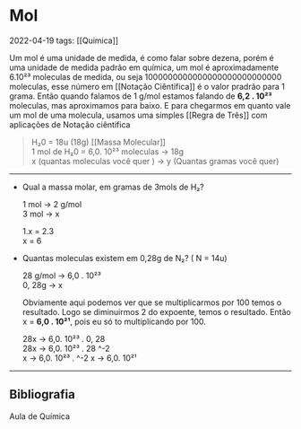 # Mol
2022-04-19
tags:  [[Quimica]]

Um mol é uma unidade de medida, é como falar sobre dezena, porém é uma unidade de medida padrão em química, um mol é aproximadamente 6.10²³ moleculas de medida, ou seja 1000000000000000000000000000 moleculas, esse número em [[Notação Ciêntifica]]  é o valor pradrão para 1 grama. Então quando falamos de 1 g/mol estamos falando de **6,2 . 10²³** moleculas, mas aproximamos para baixo. E para chegarmos em quanto vale um mol de uma molecula, usamos uma simples [[Regra de Três]] com aplicações de Notação ciêntifica

> H₂0 = 18u (18g)  [[Massa Molecular]]  
1 mol de H₂0 = 6,0. 10²³ moleculas → 18g  
x (quantas moleculas você quer ) → y (Quantas gramas você quer)   

------------------------------------------------
* Qual a massa molar, em gramas de 3mols de H₂?  
	
	1 mol → 2 g/mol   
	3 mol →  x  
	
	1.x = 2.3   
	x = 6   

* Quantas moleculas existem em 0,28g de N₂? ( N = 14u)

	28 g/mol → 6,0 . 10²³  
	0, 28g → x  
	
	Obviamente aqui podemos ver que se multiplicarmos por 100 temos o resultado. Logo se diminuirmos 2 do expoente, temos o resultado. Então x = **6,0 . 10²¹**, pois eu só to multiplicando por 100.
	
	28x → 6,0. 10²³ . 0, 28  
	28x → 6,0. 10²³ . 28 ^-2  
	x → 6,0. 10²³ . ^-2
	x → 6,0. 10²¹

-----------------------------------------------
## Bibliografia
Aula de Química  
